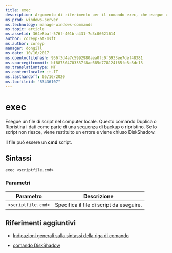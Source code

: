 ```yaml
---
title: exec
description: Argomento di riferimento per il comando exec, che esegue un file di script nel computer locale.
ms.prod: windows-server
ms.technology: manage-windows-commands
ms.topic: article
ms.assetid: 364e8baf-576f-401b-a431-7d3c06621614
author: coreyp-at-msft
ms.author: coreyp
manager: dongill
ms.date: 10/16/2017
ms.openlocfilehash: 956f3d4a7c5992980aea0fc0f5933ee7def48381
ms.sourcegitcommit: bf887504703337f8ad685d778124f65fe8c3dc13
ms.translationtype: MT
ms.contentlocale: it-IT
ms.lasthandoff: 05/16/2020
ms.locfileid: "83436107"
---
```

# <a name="exec"></a>exec

Esegue un file di script nel computer locale. Questo comando Duplica o Ripristina i dati come parte di una sequenza di backup o ripristino. Se lo script non riesce, viene restituito un errore e viene chiuso DiskShadow.

Il file può essere un **cmd** script.

## <a name="syntax"></a>Sintassi

```
exec <scriptfile.cmd>
```

### <a name="parameters"></a>Parametri

| Parametro | Descrizione |
| --------- | ----------- |
| `<scriptfile.cmd>` | Specifica il file di script da eseguire. |

## <a name="additional-references"></a>Riferimenti aggiuntivi

- [Indicazioni generali sulla sintassi della riga di comando](command-line-syntax-key.md)

- [comando DiskShadow](diskshadow.md)
